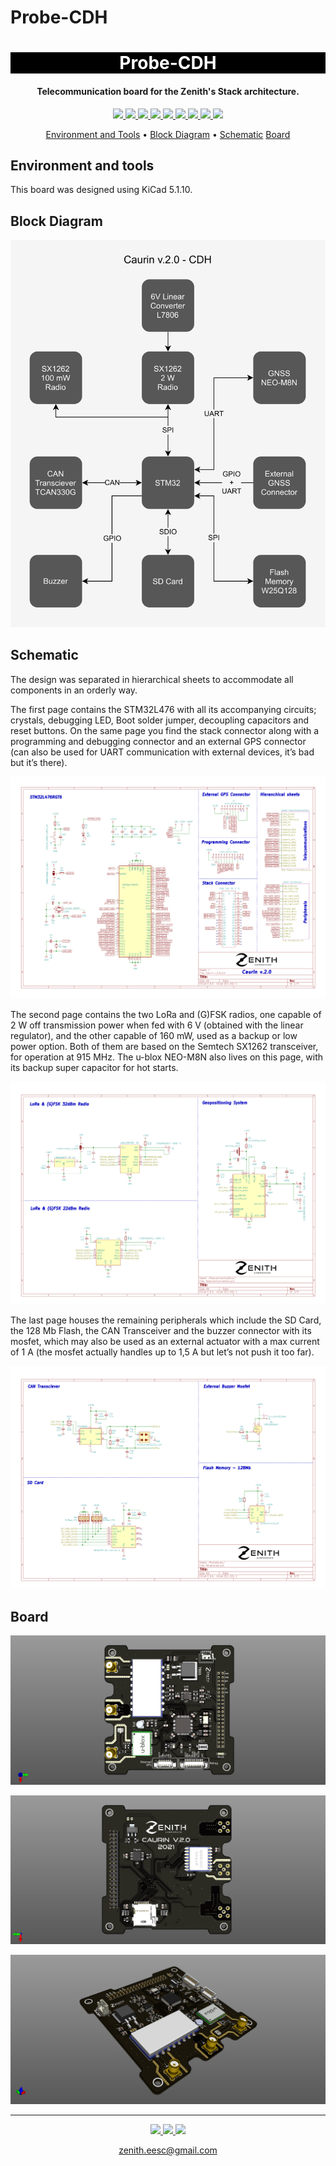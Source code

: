 # Probe-CDH
<h1 align="center" style="color:white; background-color:black">Probe-CDH</h1>
<h4 align="center"> Telecommunication board for the Zenith's Stack architecture.</h4>

<p align="center">
	<a href="http://zenith.eesc.usp.br/">
    <img src="https://img.shields.io/badge/Zenith-Embarcados-black?style=for-the-badge"/>
    </a>
    <a href="https://eesc.usp.br/">
    <img src="https://img.shields.io/badge/Linked%20to-EESC--USP-black?style=for-the-badge"/>
    </a>
    <a href="https://github.com/zenitheesc/Probe-CDH/blob/main/LICENSE">
    <img src="https://img.shields.io/github/license/zenitheesc/Probe-CDH?style=for-the-badge"/>
    </a>
    <a href="https://github.com/zenitheesc/Probe-CDH/issues">
    <img src="https://img.shields.io/github/issues/zenitheesc/Probe-CDH?style=for-the-badge"/>
    </a>
    <a href="https://github.com/zenitheesc/Probe-CDH/commits/main">
    <img src="https://img.shields.io/github/commit-activity/m/zenitheesc/Probe-CDH?style=for-the-badge">
    </a>
    <a href="https://github.com/zenitheesc/Probe-CDH/graphs/contributors">
    <img src="https://img.shields.io/github/contributors/zenitheesc/Probe-CDH?style=for-the-badge"/>
    </a>
    <a href="https://github.com/zenitheesc/Probe-CDH/commits/main">
    <img src="https://img.shields.io/github/last-commit/zenitheesc/Probe-CDH?style=for-the-badge"/>
    </a>
    <a href="https://github.com/zenitheesc/Probe-CDH/issues">
    <img src="https://img.shields.io/github/issues-raw/zenitheesc/Probe-CDH?style=for-the-badge" />
    </a>
    <a href="https://github.com/zenitheesc/Probe-CDH/pulls">
    <img src = "https://img.shields.io/github/issues-pr-raw/zenitheesc/Probe-CDH?style=for-the-badge">
    </a>
</p>

<p align="center">
    <a href="#environment-and-tools">Environment and Tools</a> •
    <a href="#Block-Diagram">Block Diagram</a> •
    <a href="#Schematic">Schematic</a>
    <a href="#Board">Board</a>
</p>

## Environment and tools

This board was designed using KiCad 5.1.10.

## Block Diagram

<p align = "center">
<img src="https://github.com/zenitheesc/Probe-CDH/blob/main/Other_Files/Images/Diagram.png"/>
</p>


## Schematic

The design was separated in hierarchical sheets to accommodate all components in an orderly way.

The first page contains the STM32L476 with all its accompanying circuits; crystals, debugging LED, Boot solder jumper, decoupling capacitors and reset buttons. On the same page you find the stack connector along with a programming and debugging connector and an external GPS connector (can also be used for UART communication with external devices, it’s bad but it’s there).


<p align = "center">
<img src="https://github.com/zenitheesc/Probe-CDH/blob/main/Other_Files/Images/Schematic_Page_1.png"/>
</p>

The second page contains the two LoRa and (G)FSK radios, one capable of 2 W off transmission power when fed with 6 V (obtained with the linear regulator), and the other capable of 160 mW, used as a backup or low power option. Both of them are based on the Semtech SX1262 transceiver, for operation at 915 MHz. The u-blox NEO-M8N also lives on this page, with its backup super capacitor for hot starts.

<p align = "center">
<img src="https://github.com/zenitheesc/Probe-CDH/blob/main/Other_Files/Images/Schematic_Page_2.png"/>
</p>

The last page houses the remaining peripherals which include the SD Card, the 128 Mb Flash, the CAN Transceiver and the buzzer connector with its mosfet, which may also be used as an external actuator with a max current of 1 A (the mosfet actually handles up to 1,5 A but let’s not push it too far).  

<p align = "center">
<img src="https://github.com/zenitheesc/Probe-CDH/blob/main/Other_Files/Images/Schematic_Page_3.png"/>
</p>


## Board

<p align = "center">
<img src="https://github.com/zenitheesc/Probe-CDH/blob/main/Other_Files/Images/Top.png"/>
</p>

<p align = "center">
<img src="https://github.com/zenitheesc/Probe-CDH/blob/main/Other_Files/Images/Bottom.png"/>
</p>

<p align = "center">
<img src="https://github.com/zenitheesc/Probe-CDH/blob/main/Other_Files/Images/Perspective.png"/>
</p>


---

<p align="center">
    <a href="http://zenith.eesc.usp.br">
    <img src="https://img.shields.io/badge/Check%20out-Zenith's Oficial Website-black?style=for-the-badge" />
    </a> 
    <a href="https://www.facebook.com/zenitheesc">
    <img src="https://img.shields.io/badge/Like%20us%20on-facebook-blue?style=for-the-badge"/>
    </a> 
    <a href="https://www.instagram.com/zenith_eesc/">
    <img src="https://img.shields.io/badge/Follow%20us%20on-Instagram-red?style=for-the-badge"/>
    </a>

</p>
<p align = "center">
<a href="zenith.eesc@gmail.com">zenith.eesc@gmail.com</a>
</p>
